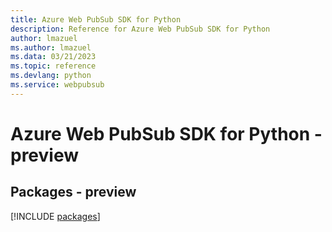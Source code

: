 ```yaml
---
title: Azure Web PubSub SDK for Python
description: Reference for Azure Web PubSub SDK for Python
author: lmazuel
ms.author: lmazuel
ms.data: 03/21/2023
ms.topic: reference
ms.devlang: python
ms.service: webpubsub
---
```

# Azure Web PubSub SDK for Python - preview
## Packages - preview
[!INCLUDE [packages](web-pubsub-index.md)]